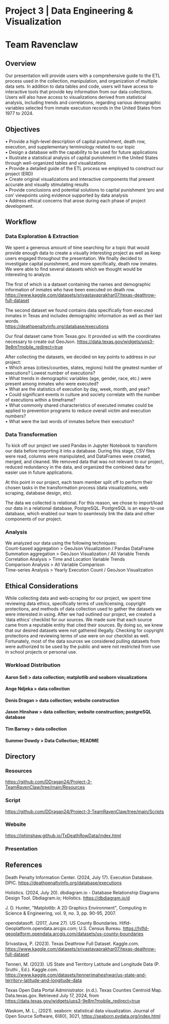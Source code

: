 # Project 3 | Data Engineering & Visualization
# Team Ravenclaw

## Overview
Our presentation will provide users with a comprehensive guide to the ETL process used in the collection, manipulation, and organization of multiple data sets. In addition to data tables and code, users will have access to interactive tools that provide key information from our data collections. Users will also have access to visualizations derived from statistical analysis, including trends and correlations, regarding various demographic variables selected from inmate execution records in the United States from 1977 to 2024.  

## Objectives
•	Provide a high-level description of capital punishment, death row, execution, and supplementary terminology related to our topic   
•	Design a database with the capability to be used for future applications   
•	Illustrate a statistical analysis of capital punishment in the United States through well-organized tables and visualizations   
•	Provide a detailed guide of the ETL process we employed to construct our project (ERD)   
•	Create original visualizations and interactive components that present accurate and visually stimulating results   
•	Provide conclusions and potential solutions to capital punishment ‘pro and con’ viewpoints using evidence supported by data analysis   
•	Address ethical concerns that arose during each phase of project development.   
## Workflow
### Data Exploration & Extraction
We spent a generous amount of time searching for a topic that would provide enough data to create a visually interesting project as well as keep users engaged throughout the presentation. We finally decided to investigate capital punishment, and more specifically, death row inmates. We were able to find several datasets which we thought would be interesting to analyze.    

The first of which is a dataset containing the names and demographic information of inmates who have been executed on death row.    
https://www.kaggle.com/datasets/srivastavaprakhar07/texas-deathrow-full-dataset   

The second dataset we found contains data specifically from executed inmates in Texas and includes demographic information as well as their last words.   
https://deathpenaltyinfo.org/database/executions    

Our final dataset came from Texas.gov. It provided us with the coordinates necessary to create out GeoJson.
https://data.texas.gov/widgets/ups3-9e8m?mobile_redirect=true  

After collecting the datasets, we decided on key points to address in our project:   
•	Which areas (cities/counties, states, regions) hold the greatest number of executions? Lowest number of executions?   
•	What trends in demographic variables (age, gender, race, etc.) were present among inmates who were executed?   
•	What are the statistics of execution by day, week, month, and year?    
•	Could significant events in culture and society correlate with the number of executions within a timeframe?   
•	What commonly shared characteristics of executed inmates could be applied to prevention programs to reduce overall victim and execution numbers?   
•	What were the last words of inmates before their execution?   

### Data Transformation
To kick off our project we used Pandas in Jupyter Notebook to transform our data before importing it into a database. During this stage, CSV files were read, columns were manipulated, and DataFrames were created, merged, and cleaned. We removed data that was not relevant to our project, reduced redundancy in the data, and organized the combined data for easier use in future applications.

At this point in our project, each team member split off to perform their chosen tasks in the transformation process (data visualizations, web scraping, database design, etc).   

The data we collected is relational. For this reason, we chose to import/load our data in a relational database, PostgreSQL. PostgreSQL is an easy-to-use database, which enabled our team to seamlessly link the data and other components of our project.

### Analysis
We analyzed our data using the following techniques:     
Count-based aggregation > GeoJson Visualization / Pandas DataFrame      
Summation aggregation > GeoJson Visualization / All Variable Trends     
Correlation Analysis > Time and Location Variable Trends     
Comparison Analysis > All Variable Comparison     
Time-series Analysis > Yearly Execution Count / GeoJson Visualization     

## Ethical Considerations
While collecting data and web-scraping for our project, we spent time reviewing data ethics, specifically terms of use/licensing, copyright protections, and methods of data collection used to gather the datasets we were interested in using. After we had outlined our project, we created a ‘data ethics’ checklist for our sources. We made sure that each source came from a reputable entity that cited their sources. By doing so, we knew that our desired datasets were not gathered illegally. Checking for copyright protections and reviewing terms of use were on our checklist as well. Fortunately, most of the data sources we considered pulling datasets from were authorized to be used by the public and were not restricted from use in school projects or personal use.
### Workload Distribution
#### Aaron Sell > data collection; matplotlib and seaborn visualizations

#### Ange Ndjeka > data collection

#### Denis Dragan > data collection; website construction

#### Jason Hinshaw > data collection; website construction; postgreSQL database

#### Tim Barney > data collection

#### Summer Dowdy > Data Collection; README


## Directory
### Resources 
https://github.com/DDragan24/Project-3-TeamRavenClaw/tree/main/Resources
### Script
https://github.com/DDragan24/Project-3-TeamRavenClaw/tree/main/Scripts
### Website  
https://jphinshaw.github.io/TxDeathRowData/index.html
### Presentation

      
## References
Death Penalty Information Center. (2024, July 17). Execution Database. DPIC. https://deathpenaltyinfo.org/database/executions

Holistics. (2024, July 20). dbdiagram.io - Database Relationship Diagrams Design Tool. Dbdiagram.io; Holistics. https://dbdiagram.io/d

J. D. Hunter, "Matplotlib: A 2D Graphics Environment", Computing in Science & Engineering, vol. 9, no. 3, pp. 90-95, 2007. 

opendatasoft. (2017, June 27). US County Boundaries. Hifld-Geoplatform.opendata.arcgis.com; U.S. Census Bureau. https://hifld-geoplatform.opendata.arcgis.com/datasets/us-county-boundaries

Srivastava, P. (2023). Texas Deathrow Full Dataset. Kaggle.com. https://www.kaggle.com/datasets/srivastavaprakhar07/texas-deathrow-full-dataset

Tenneri, M. (2023). US State and Territory Latitude and Longitude Data (P. Sruthi , Ed.). Kaggle.com. https://www.kaggle.com/datasets/tennerimaheshwar/us-state-and-territory-latitude-and-longitude-data

Texas Open Data Portal Administrator. (n.d.). Texas Counties Centroid Map. Data.texas.gov. Retrieved July 17, 2024, from https://data.texas.gov/widgets/ups3-9e8m?mobile_redirect=true

Waskom, M. L., (2021). seaborn: statistical data visualization. Journal of Open Source Software, 6(60), 3021, https://seaborn.pydata.org/index.html 

